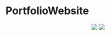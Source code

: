 # PortfolioWebsite

<p align="center">
  <a>
    <img src="https://img.shields.io/github/checks-status/Keanu-Ellwood-DVT/PortfolioWebsite/master?style=for-the-badge">
  </a>
  <a href="https://github.com/Keanu-Ellwood-DVT/github-readme-stats/actions">
      <img src="https://img.shields.io/github/checks-status/Keanu-Ellwood-DVT/PortfolioWebsite/master?style=for-the-badge">
  </a>
</p>

